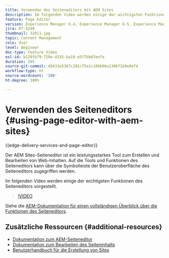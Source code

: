```yaml
---
title: Verwenden des Seiteneditors mit AEM Sites
description: Im folgenden Video werden einige der wichtigsten Funktionen des Sites-Editors mit Touch-Benutzeroberfläche in Adobe Experience Manager vorgestellt.
feature: Page Editor
version: Experience Manager 6.4, Experience Manager 6.5, Experience Manager as a Cloud Service
jira: KT-4248
thumbnail: 32011.jpg
topic: Content Management
role: User
level: Beginner
doc-type: Feature Video
exl-id: b120fb79-729e-4155-ba10-e5f7bb07eefa
duration: 395
source-git-commit: 48433a5367c281cf5a1c106b08a1306f1b0e8ef4
workflow-type: ht
source-wordcount: '100'
ht-degree: 100%

---
```


# Verwenden des Seiteneditors {#using-page-editor-with-aem-sites}

{{edge-delivery-services-and-page-editor}}

Der AEM Sites-Seiteneditor ist ein leistungsstarkes Tool zum Erstellen und Bearbeiten von Web-Inhalten. Auf die Tools und Funktionen des Seiteneditors kann über die Symbolleiste der Benutzeroberfläche des Seiteneditors zugegriffen werden.

Im folgenden Video werden einige der wichtigsten Funktionen des Seiteneditors vorgestellt.

>[!VIDEO](https://video.tv.adobe.com/v/32011?quality=12&learn=on)


Siehe die [AEM-Dokumentation für einen vollständigen Überblick über die Funktionen des Seiteneditors](https://experienceleague.adobe.com/docs/experience-manager-cloud-service/content/sites/authoring/fundamentals/editing-content.html?lang=de).

## Zusätzliche Ressourcen {#additional-resources}

* [Dokumentation zum AEM-Seiteneditor](https://experienceleague.adobe.com/docs/experience-manager-cloud-service/content/sites/authoring/fundamentals/editing-content.html?lang=de)
* [Dokumentation zum Bearbeiten des Seiteninhalts](https://experienceleague.adobe.com/docs/experience-manager-65/authoring/authoring/editing-content.html?lang=de)
* [Benutzerhandbuch für die Erstellung von Sites](https://experienceleague.adobe.com/docs/experience-manager-65/authoring/home.html?lang=de)
